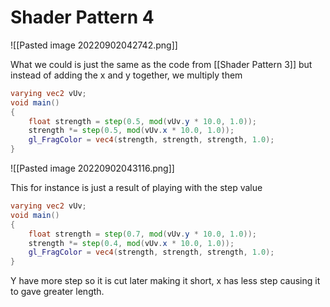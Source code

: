 # Shader Pattern 4
![[Pasted image 20220902042742.png]]

What we could is just the same as the code from [[Shader Pattern 3]] but instead of adding the x and y together, we multiply them
```glsl
varying vec2 vUv;
void main()
{
    float strength = step(0.5, mod(vUv.y * 10.0, 1.0));
    strength *= step(0.5, mod(vUv.x * 10.0, 1.0));
    gl_FragColor = vec4(strength, strength, strength, 1.0);
}
```

![[Pasted image 20220902043116.png]]

This for instance is just a result of playing with the step value
```glsl
varying vec2 vUv;
void main()
{
    float strength = step(0.7, mod(vUv.y * 10.0, 1.0));
    strength *= step(0.4, mod(vUv.x * 10.0, 1.0));
    gl_FragColor = vec4(strength, strength, strength, 1.0);
}
```

Y have more step so it is cut later making it short, x has less step causing it to gave greater length.
